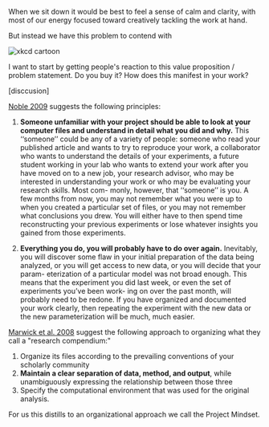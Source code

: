 When we sit down it would be best to feel a sense of calm and clarity, with most of our energy focused toward creatively tackling the work at hand.

But instead we have this problem to contend with

![xkcd cartoon](https://github.com/analyticalworkflows/TeachingMaterials/blob/master/classes/StructuredProjects/tex/figs/xkcd_old_files.png)

I want to start by getting people's reaction to this value proposition / problem statement. Do you buy it? How does this manifest in your work?

[disccusion]

[Noble 2009](../../readings/pdfs/Noble2009.pdf) suggests the following principles:

1. **Someone unfamiliar with your project should be able to look at your computer files and understand in detail what you did and why.** This ‘‘someone’’ could be any of a variety of people: someone who read your published article and wants to try to reproduce your work, a collaborator who wants to understand the details of your experiments, a future student working in your lab who wants to extend your work after you have moved on to a new job, your research advisor, who may be interested in understanding your work or who may be evaluating your research skills. Most com- monly, however, that ‘‘someone’’ is you. A few months from now, you may not remember what you were up to when you created a particular set of files, or you may not remember what conclusions you drew. You will either have to then spend time reconstructing your previous experiments or lose whatever insights you gained from those experiments.

2. **Everything you do, you will probably have to do over again.** Inevitably, you will discover some flaw in your initial preparation of the data being analyzed, or you will get access to new data, or you will decide that your param- eterization of a particular model was not broad enough. This means that the experiment you did last week, or even the set of experiments you’ve been work- ing on over the past month, will probably need to be redone. If you have organized and documented your work clearly, then repeating the experiment with the new data or the new parameterization will be much, much easier.

[Marwick et al. 2008](../../readings/pdfs/Marwick2018.pdf) suggest the following approach to organizing what they call a "research compendium:"

1. Organize its files according to the prevailing conventions of your scholarly community
2. **Maintain a clear separation of data, method, and output**, while unambiguously expressing the relationship between those three
3. Specify the computational environment that was used for the original analysis.

For us this distills to an organizational approach we call the Project Mindset.
